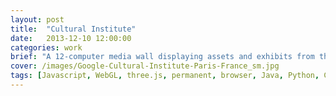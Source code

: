```yaml
---
layout: post
title:  "Cultural Institute"
date:   2013-12-10 12:00:00
categories: work
brief: "A 12-computer media wall displaying assets and exhibits from the Google Cultural Institute's collection."
cover: /images/Google-Cultural-Institute-Paris-France_sm.jpg
tags: [Javascript, WebGL, three.js, permanent, browser, Java, Python, Chrome, Android, Processing, openFrameworks, OSX]
---
```


